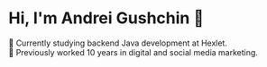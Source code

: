 # Hi, I'm Andrei Gushchin 👋

🚀 Currently studying backend Java development at Hexlet.  
🎯 Previously worked 10 years in digital and social media marketing.
